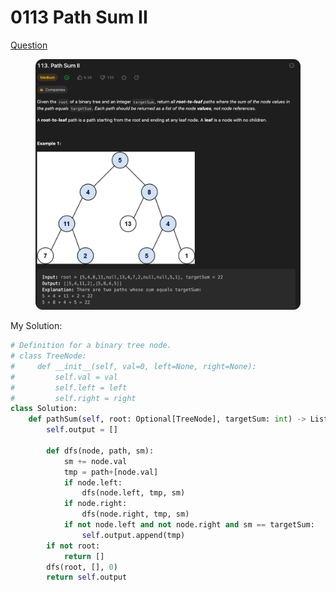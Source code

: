 # 0113 Path Sum II

[Question](https://leetcode.com/problems/path-sum-ii/description/?envType=study-plan\&id=data-structure-ii)

<figure><img src="../.gitbook/assets/image.png" alt=""><figcaption></figcaption></figure>



My Solution:

```python
# Definition for a binary tree node.
# class TreeNode:
#     def __init__(self, val=0, left=None, right=None):
#         self.val = val
#         self.left = left
#         self.right = right
class Solution:
    def pathSum(self, root: Optional[TreeNode], targetSum: int) -> List[List[int]]:
        self.output = []

        def dfs(node, path, sm):
            sm += node.val
            tmp = path+[node.val]
            if node.left:
                dfs(node.left, tmp, sm)
            if node.right:
                dfs(node.right, tmp, sm)
            if not node.left and not node.right and sm == targetSum:
                self.output.append(tmp)
        if not root:
            return []
        dfs(root, [], 0)
        return self.output

```

